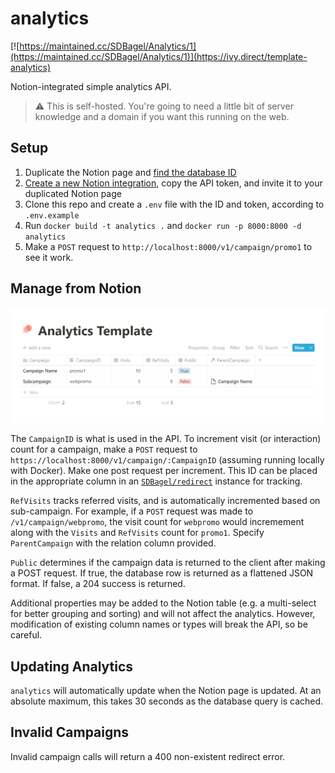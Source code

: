# analytics
[![https://maintained.cc/SDBagel/Analytics/1](https://maintained.cc/SDBagel/Analytics/1)](https://ivy.direct/template-analytics)

Notion-integrated simple analytics API.

> ⚠️ This is self-hosted. You're going to need a little bit of server knowledge and a domain if you want this running on the web.

## Setup
1. Duplicate the Notion page and [find the database ID](https://developers.notion.com/docs/working-with-databases)
2. [Create a new Notion integration](https://www.notion.so/my-integrations), copy the API token, and invite it to your duplicated Notion page
3. Clone this repo and create a `.env` file with the ID and token, according to `.env.example`
4. Run `docker build -t analytics .` and `docker run -p 8000:8000 -d analytics`
5. Make a `POST` request to `http://localhost:8000/v1/campaign/promo1` to see it work.

## Manage from Notion

![Notion Template](./.docs/notion_template.png)

The `CampaignID` is what is used in the API. To increment visit (or interaction) count for a campaign, make a `POST` request to `https://localhost:8000/v1/campaign/:CampaignID` (assuming running locally with Docker). Make one post request per increment. This ID can be placed in the appropriate column in an [`SDBagel/redirect`](https://github.com/SDBagel/redirect) instance for tracking.

`RefVisits` tracks referred visits, and is automatically incremented based on sub-campaign. For example, if a `POST` request was made to `/v1/campaign/webpromo`, the visit count for `webpromo` would incremement along with the `Visits` and `RefVisits` count for `promo1`. Specify `ParentCampaign` with the relation column provided.

`Public` determines if the campaign data is returned to the client after making a POST request. If true, the database row is returned as a flattened JSON format. If false, a 204 success is returned.

Additional properties may be added to the Notion table (e.g. a multi-select for better grouping and sorting) and will not affect the analytics. However, modification of existing column names or types will break the API, so be careful.

## Updating Analytics

`analytics` will automatically update when the Notion page is updated. At an absolute maximum, this takes 30 seconds as the database query is cached.

## Invalid Campaigns

Invalid campaign calls will return a 400 non-existent redirect error.
